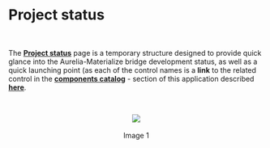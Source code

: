 # Project status
<br>

The **[Project status](http://aurelia-ui-toolkits.github.io/demo-materialize/#/project-status)** page is a temporary structure designed to provide quick glance into the Aurelia-Materialize bridge development status, as well as a quick launching point (as each of the control names is a **link** to the related control in the **[components catalog](http://aurelia-ui-toolkits.github.io/aurelia-materialize-catalog/#samples)** - section of this application described **[here](./components_catalog)**.

<br>

<p align=center>
  <img src="http://i.imgur.com/XbBZp40.png" class="responsive-img"></img>
 <br><br>
Image 1
</p>
